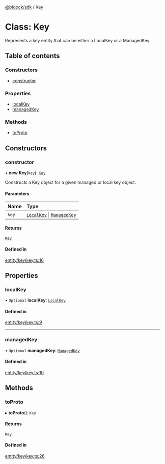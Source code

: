 [@bloock/sdk](../index.md) / Key

# Class: Key

Represents a key entity that can be either a LocalKey or a ManagedKey.

## Table of contents

### Constructors

- [constructor](Key.md#constructor)

### Properties

- [localKey](Key.md#localkey)
- [managedKey](Key.md#managedkey)

### Methods

- [toProto](Key.md#toproto)

## Constructors

### constructor

• **new Key**(`key`): [`Key`](Key.md)

Constructs a Key object for a given managed or local key object.

#### Parameters

| Name | Type |
| :------ | :------ |
| `key` | [`LocalKey`](LocalKey.md) \| [`ManagedKey`](ManagedKey.md) |

#### Returns

[`Key`](Key.md)

#### Defined in

[entity/key/key.ts:16](https://github.com/bloock/bloock-sdk/blob/82af4b7/languages/js/src/entity/key/key.ts#L16)

## Properties

### localKey

• `Optional` **localKey**: [`LocalKey`](LocalKey.md)

#### Defined in

[entity/key/key.ts:9](https://github.com/bloock/bloock-sdk/blob/82af4b7/languages/js/src/entity/key/key.ts#L9)

___

### managedKey

• `Optional` **managedKey**: [`ManagedKey`](ManagedKey.md)

#### Defined in

[entity/key/key.ts:10](https://github.com/bloock/bloock-sdk/blob/82af4b7/languages/js/src/entity/key/key.ts#L10)

## Methods

### toProto

▸ **toProto**(): `Key`

#### Returns

`Key`

#### Defined in

[entity/key/key.ts:26](https://github.com/bloock/bloock-sdk/blob/82af4b7/languages/js/src/entity/key/key.ts#L26)

